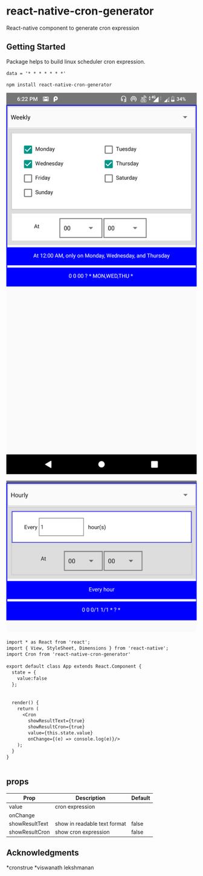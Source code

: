 # react-native-cron-generator

React-native component to generate cron expression

## Getting Started

Package helps to build linux scheduler cron expression.

```
data = '* * * * * * *'
```
```
npm install react-native-cron-generator

```
![alt text](https://github.com/sojinantony01/react-native-cron-generator/blob/master/images/Screenshot_20190803-182207.png)

![alt text](https://github.com/sojinantony01/react-native-cron-generator/blob/master/images/Screenshot_20190803-182149.png)


```
import * as React from 'react';
import { View, StyleSheet, Dimensions } from 'react-native';
import Cron from 'react-native-cron-generator'

export default class App extends React.Component {
  state = {
    value:false
  };
  
 
  render() {
    return (
      <Cron  
        showResultText={true}
        showResultCron={true}
        value={this.state.value}
        onChange={(e) => console.log(e)}/>
    );
  }
}
 
```
## props

| Prop | Description | Default
| --- | --- | -- |
| value | cron expression  |  |
| onChange |  |  |
| showResultText | show in readable text format | false |
| showResultCron | show cron expression | false | 
## Acknowledgments
*cronstrue
*viswanath lekshmanan
